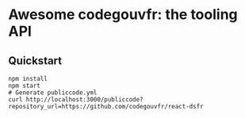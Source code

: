 # Awesome codegouvfr: the tooling API

## Quickstart

```
npm install
npm start
# Generate publiccode.yml
curl http://localhost:3000/publiccode?repository_url=https://github.com/codegouvfr/react-dsfr
```
